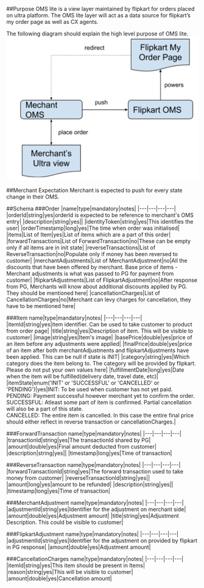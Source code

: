 ##Purpose
OMS lite is a view layer maintained by flipkart for orders placed on ultra platform. The OMS lite layer will act as a data source for flipkart’s my order page as well as CX agents.

The following diagram should explain the high level purpose of OMS lite.
![OMS HLD](img/oms_hld.png)

##Merchant Expectation
Merchant is expected to push for every state change in their OMS.

##Schema
###Order
|name|type|mandatory|notes|
|---|---|---|---|
|orderId|string|yes|orderId is expected to be reference to merchant's OMS entry|
|description|string|yes||
|identityToken|string|yes|This identifies the user|
|orderTimestamp|long|yes|The time when order was initialised|
|items|List of Item|yes|List of items which are a part of this order|
|forwardTransactions|List of ForwardTransaction|no|These can be empty only if all items are in init state|
|reverseTransactions|List of ReverseTransaction|no|Populate only if money has been reversed to customer|
|merchantAdjustments|List of MerchantAdjustment|no|All the discounts that have been offered by merchant. Base price of items - Merchant adjustments is what was passed to PG for payment from customer|
|flipkartAdjustments|List of FlipkartAdjustment|no|After response from PG, Merchants will know about additional discounts applied by PG. They should be mentioned here|
|cancellationCharges|List of CancellationCharges|no|Merchant can levy charges for cancellation, they have to be mentioned here|

###Item
name|type|mandatory|notes|
|---|---|---|---|
|itemId|string|yes|item identifier. Can be used to take customer to product from order page|
|title|string|yes|Description of item. This will be visible to customer|
|image|string|yes|Item's image|
|basePrice|double|yes|price of an item before any adjustments were applied|
|finalPrice|double|yes|price of an item after both merchantAdjustments and flipkartAdjustments have been applied. This can be null if state is INIT|
|category|string|yes|Which category does the item belong to. The category will be provided by flipkart. Please do not put your own values here|
|fulfillmentDate|long|yes|Date when the item will be fulfilled(delivery date, travel date, etc)|
|itemState|enum('INIT' or 'SUCCESSFUL' or 'CANCELLED' or 'PENDING')|yes|INIT: To be used when customer has not yet paid.<br /> PENDING: Payment successful however merchant yet to confirm the order.<br /> SUCCESSFUL: Atleast some part of item is confirmed. Partial cancellation will also be a part of this state. <br />CANCELLED: The entire item is cancelled. In this case the entire final price should either reflect in reverse transaction or cancellationCharges.|

###ForwardTransaction
name|type|mandatory|notes|
|---|---|---|---|
|transactionId|string|yes|The transactionId shared by PG|
|amount|double|yes|Final amount deducted from customer|
|description|string|yes||
|timestamp|long|yes|Time of transaction|

###ReverseTransaction
name|type|mandatory|notes|
|---|---|---|---|
|forwardTransactionId|string|yes|The forward transaction used to take money from customer|
|reverseTransactionId|string|yes||
|amount|long|yes|amount to be refunded|
|description|string|yes||
|timestamp|long|yes|Time of transaction|

###MerchantAdjustment
name|type|mandatory|notes|
|---|---|---|---|
|adjustmentId|string|yes|Identifier for the adjustment on merchant side|
|amount|double|yes|Adjustment amount|
|title|string|yes|Adjustment Description. This could be visible to customer|

###FlipkartAdjustment
name|type|mandatory|notes|
|---|---|---|---|
|adjustmentId|string|yes|Identifier for the adjustment on provided by flipkart in PG response|
|amount|double|yes|Adjustment amount|

###CancellationCharges
name|type|mandatory|notes|
|---|---|---|---|
|itemId|string|yes|This item should be present in Items|
|reason|string|yes|This will be visible to customer|
|amount|double|yes|Cancellation amount|

